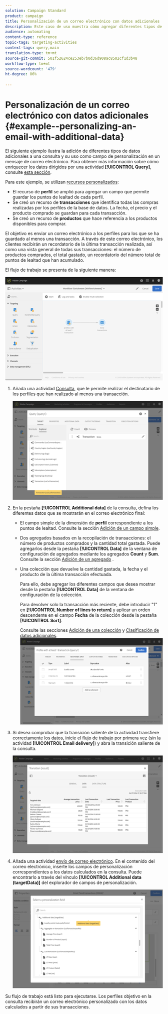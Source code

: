 ```yaml
---
solution: Campaign Standard
product: campaign
title: Personalización de un correo electrónico con datos adicionales
description: Este caso de uso muestra cómo agregar diferentes tipos de datos adicionales a una consulta y utilizarlos como campo de personalización en un mensaje de correo electrónico.
audience: automating
content-type: reference
topic-tags: targeting-activities
context-tags: query,main
translation-type: tm+mt
source-git-commit: 501f52624ce253eb7b0d36d908ac8502cf1d3b48
workflow-type: tm+mt
source-wordcount: '479'
ht-degree: 86%

---
```



# Personalización de un correo electrónico con datos adicionales {#example--personalizing-an-email-with-additional-data}

El siguiente ejemplo ilustra la adición de diferentes tipos de datos adicionales a una consulta y su uso como campo de personalización en un mensaje de correo electrónico. Para obtener más información sobre cómo enriquecer los datos dirigidos por una actividad **[!UICONTROL Query]**, consulte [esta sección](../../automating/using/query.md#enriching-data).

Para este ejemplo, se utilizan [recursos personalizados](../../developing/using/data-model-concepts.md):

* El recurso de **perfil** se amplió para agregar un campo que permite guardar los puntos de lealtad de cada perfil.
* Se creó un recurso de **transacciones** que identifica todas las compras realizadas por los perfiles de la base de datos. La fecha, el precio y el producto comprado se guardan para cada transacción.
* Se creó un recurso de **productos** que hace referencia a los productos disponibles para comprar.

El objetivo es enviar un correo electrónico a los perfiles para los que se ha guardado al menos una transacción. A través de este correo electrónico, los clientes recibirán un recordatorio de la última transacción realizada, así como una vista general de todas sus transacciones: el número de productos comprados, el total gastado, un recordatorio del número total de puntos de lealtad que han acumulado.

El flujo de trabajo se presenta de la siguiente manera:

![](assets/enrichment_example1.png)

1. Añada una actividad [Consulta](../../automating/using/query.md), que le permite realizar el destinatario de los perfiles que han realizado al menos una transacción.

   ![](assets/enrichment_example2.png)

1. En la pestaña **[!UICONTROL Additional data]** de la consulta, defina los diferentes datos que se mostrarán en el correo electrónico final:

   * El campo simple de la dimensión de **perfil** correspondiente a los puntos de lealtad. Consulte la sección [Adición de un campo simple](../../automating/using/query.md#adding-a-simple-field).
   * Dos agregados basados en la recopilación de transacciones: el número de productos comprados y la cantidad total gastada. Puede agregarlos desde la pestaña **[!UICONTROL Data]** de la ventana de configuración de agregados mediante los agregados **Count** y **Sum**. Consulte la sección [Adición de un agregado](../../automating/using/query.md#adding-an-aggregate) .
   * Una colección que devuelve la cantidad gastada, la fecha y el producto de la última transacción efectuada.

      Para ello, debe agregar los diferentes campos que desea mostrar desde la pestaña **[!UICONTROL Data]** de la ventana de configuración de la colección.

      Para devolver solo la transacción más reciente, debe introducir &quot;1&quot; en **[!UICONTROL Number of lines to return]** y aplicar un orden descendente en el campo **Fecha** de la colección desde la pestaña **[!UICONTROL Sort]**.

      Consulte las secciones [Adición de una colección](../../automating/using/query.md#adding-a-collection) y [Clasificación de datos adicionales](../../automating/using/query.md#sorting-additional-data).
   ![](assets/enrichment_example4.png)

1. Si desea comprobar que la transición saliente de la actividad transfiere correctamente los datos, inicie el flujo de trabajo por primera vez (sin la actividad **[!UICONTROL Email delivery]**) y abra la transición saliente de la consulta.

   ![](assets/enrichment_example5.png)

1. Añada una actividad [envío de correo electrónico](../../automating/using/email-delivery.md). En el contenido del correo electrónico, inserte los campos de personalización correspondientes a los datos calculados en la consulta. Puede encontrarlo a través del vínculo **[!UICONTROL Additional data (targetData)]** del explorador de campos de personalización.

   ![](assets/enrichment_example3.png)

Su flujo de trabajo está listo para ejecutarse. Los perfiles objetivo en la consulta recibirán un correo electrónico personalizado con los datos calculados a partir de sus transacciones.
